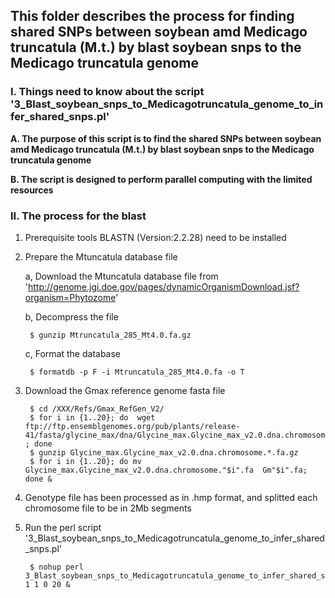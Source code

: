 ## This folder describes the process for finding shared SNPs between soybean amd Medicago truncatula (M.t.) by blast soybean snps to the Medicago truncatula genome

### I. Things need to know about the script '3\_Blast\_soybean\_snps\_to\_Medicagotruncatula\_genome\_to\_infer\_shared\_snps.pl'

**A. The purpose of this script is to find the shared SNPs between soybean amd Medicago truncatula (M.t.) by blast soybean snps to the Medicago truncatula genome**

**B. The script is designed to perform parallel computing with the limited resources**

### II. The process for the blast

1. Prerequisite tools BLASTN (Version:2.2.28) need to be installed

2. Prepare the Mtuncatula database file

	a, Download the Mtuncatula database file from 'http://genome.jgi.doe.gov/pages/dynamicOrganismDownload.jsf?organism=Phytozome'

	b, Decompress the file
		
		$ gunzip Mtruncatula_285_Mt4.0.fa.gz


	c, Format the database 

		$ formatdb -p F -i Mtruncatula_285_Mt4.0.fa -o T

3. Download the Gmax reference genome fasta file

		$ cd /XXX/Refs/Gmax_RefGen_V2/
		$ for i in {1..20}; do  wget  ftp://ftp.ensemblgenomes.org/pub/plants/release-41/fasta/glycine_max/dna/Glycine_max.Glycine_max_v2.0.dna.chromosome."$i".fa.gz ; done 
		$ gunzip Glycine_max.Glycine_max_v2.0.dna.chromosome.*.fa.gz
		$ for i in {1..20}; do mv Glycine_max.Glycine_max_v2.0.dna.chromosome."$i".fa  Gm"$i".fa; done &

4. Genotype file has been processed as in .hmp format, and splitted each chromosome file to be in 2Mb segments 

5. Run the perl script '3\_Blast\_soybean\_snps\_to\_Medicagotruncatula\_genome\_to\_infer\_shared\_snps.pl'

		$ nohup perl 3_Blast_soybean_snps_to_Medicagotruncatula_genome_to_infer_shared_snps.pl 1 1 0 20 &